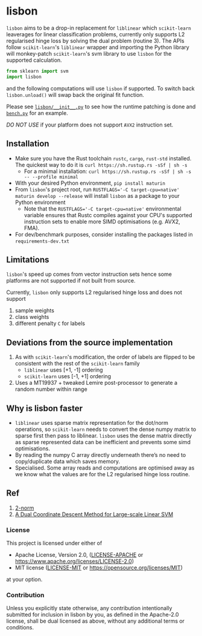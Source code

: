 # lisbon

`lisbon` aims to be a drop-in replacement for `liblinear` which `scikit-learn` leaverages for linear classification problems, currently only supports L2 regularised hinge loss by solving the dual problem (routine 3). The APIs follow `scikit-learn`'s `liblinear` wrapper and importing the Python library will monkey-patch `scikit-learn`'s svm library to use `lisbon` for the supported calculation.

```python
from sklearn import svm
import lisbon
```

and the following computations will use `lisbon` if supported. To switch back `lisbon.unload()` will swap back the original fit function.

Please see [`lisbon/__init__.py`](lisbon/__init__.py) to see how the runtime patching is done and [`bench.py`](bench.py) for an example.

_DO NOT USE_ if your platform does not support `AVX2` instruction set.

## Installation

- Make sure you have the Rust toolchain `rustc`, `cargo`, `rust-std` installed. The quickest way to do it is `curl https://sh.rustup.rs -sSf | sh -s`
  - For a minimal installation: `curl https://sh.rustup.rs -sSf | sh -s -- --profile minimal`
- With your desired Python environment, `pip install maturin`
- From `lisbon`'s project root, run `RUSTFLAGS='-C target-cpu=native' maturin develop --release` will install `lisbon` as a package to your Python environment
  - Note that the `RUSTFLAGS='-C target-cpu=native'` environmental variable ensures that Rustc compiles against your CPU's supported instruction sets to enable more SIMD optimisations (e.g. AVX2, FMA).
- For dev/benchmark purposes, consider installing the packages listed in `requirements-dev.txt`

## Limitations

`lisbon`'s speed up comes from vector instruction sets hence some platforms are not supported if not built from source.

Currently, `lisbon` only supports L2 regularised hinge loss and does not support

1. sample weights
2. class weights
3. different penalty `C` for labels

## Deviations from the source implementation

1. As with `scikit-learn`'s modification, the order of labels are flipped to be consistent with the rest of the `scikit-learn` family
   - `liblinear` uses [+1, -1] ordering
   - `scikit-learn` uses [-1, +1] ordering
2. Uses a MT19937 + tweaked Lemire post-processor to generate a random number within range

## Why is lisbon faster

- `liblinear` uses sparse matrix representation for the dot/norm operations, so `scikit-learn` needs to convert the dense numpy matrix to sparse first then pass to liblinear. `lisbon` uses the dense matrix directly as sparse represented data can be inefficient and prevents some simd optimisations.
- By reading the numpy C array directly underneath there’s no need to copy/duplicate data which saves memory.
- Specialised. Some array reads and computations are optimised away as we know what the values are for the L2 regularised hinge loss routine.

## Ref

1. [2-norm](https://dl.acm.org/doi/pdf/10.1145/3061665)
2. [A Dual Coordinate Descent Method for Large-scale Linear SVM](https://www.csie.ntu.edu.tw/~cjlin/papers/cddual.pdf)

### License

This project is licensed under either of

- Apache License, Version 2.0, ([LICENSE-APACHE](LICENSE-APACHE) or
  https://www.apache.org/licenses/LICENSE-2.0)
- MIT license ([LICENSE-MIT](LICENSE-MIT) or
  https://opensource.org/licenses/MIT)

at your option.

### Contribution

Unless you explicitly state otherwise, any contribution intentionally submitted
for inclusion in lisbon by you, as defined in the Apache-2.0 license, shall be
dual licensed as above, without any additional terms or conditions.
